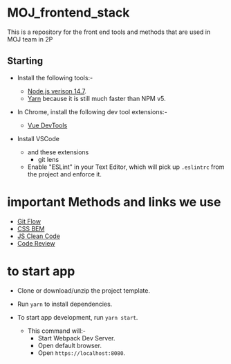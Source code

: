 # MOJ_frontend_stack

This is a repository for the front end tools and methods that are used in MOJ team in 2P

## Starting

- Install the following tools:-

  - [Node.js verison 14.7](https://nodejs.org/en/blog/release/v14.7.0/).
  - [Yarn](https://yarnpkg.com/en/docs/install) because it is still much faster than NPM v5.

- In Chrome, install the following dev tool extensions:-

  - [Vue DevTools](https://chrome.google.com/webstore/detail/vuejs-devtools/nhdogjmejiglipccpnnnanhbledajbpd?hl=en)

- Install VSCode
  - and these extensions
    - git lens
  - Enable "ESLint" in your Text Editor, which will pick up `.eslintrc` from the project and enforce it.


# important Methods and links we use
- [Git Flow](https://www.atlassian.com/git/tutorials/comparing-workflows/gitflow-workflow#:~:text=Gitflow%20is%20a%20legacy%20Git,software%20development%20and%20DevOps%20practices.)
- [CSS BEM](http://getbem.com/introduction/)
- [JS Clean Code](https://github.com/ryanmcdermott/clean-code-javascript)
- [Code Review](https://google.github.io/eng-practices/review/reviewer/standard.html)
# to start app
- Clone or download/unzip the project template.

- Run `yarn` to install dependencies.

- To start app development, run `yarn start`.

  - This command will:-
    - Start Webpack Dev Server.
    - Open default browser.
    - Open `https://localhost:8080`.
